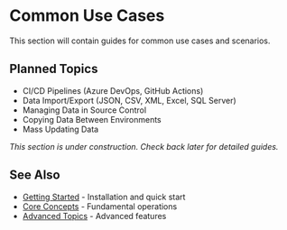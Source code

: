 # Common Use Cases

<!-- TOC -->
<!-- /TOC -->

This section will contain guides for common use cases and scenarios.

## Planned Topics

- CI/CD Pipelines (Azure DevOps, GitHub Actions)
- Data Import/Export (JSON, CSV, XML, Excel, SQL Server)
- Managing Data in Source Control
- Copying Data Between Environments
- Mass Updating Data

*This section is under construction. Check back later for detailed guides.*

## See Also

- [Getting Started](../getting-started/) - Installation and quick start
- [Core Concepts](../core-concepts/) - Fundamental operations
- [Advanced Topics](../advanced/) - Advanced features
